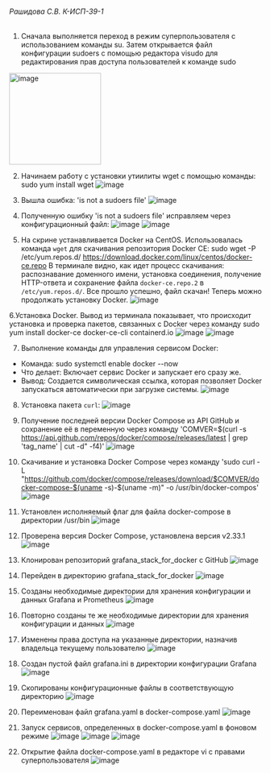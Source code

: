 ###### Рашидова С.В. К-ИСП-39-1 
     
1. Сначала выполняется переход в режим суперпользователя с использованием команды su. Затем открывается файл конфигурации sudoers с помощью редактора visudo для редактирования прав доступа пользователей к команде sudo
<img width="182" alt="image" src="https://github.com/user-attachments/assets/06f403e9-b872-49b3-be8f-32b8da68c5aa" />

2. Начинаем работу с установки утиилиты wget с помощью команды:
sudo yum install wget
![image](https://github.com/user-attachments/assets/629b90b1-48c4-4299-b07a-823bc06a64e0)

3. Вышла ошибка: 'is not a sudoers file'
![image](https://github.com/user-attachments/assets/650e50e9-db9b-4a3d-b901-808454068497)

4. Полученную ошибку 'is not a sudoers file' исправляем через конфигурационный файл:
![image](https://github.com/user-attachments/assets/5007a8e0-e5b3-42ef-90de-fb7d2fc0da61)
![image](https://github.com/user-attachments/assets/76c9d121-a624-4234-838b-692f8216eab3)

5. На скрине устанавливается Docker на CentOS. Использовалась команда `wget` для скачивания репозитория Docker CE:
sudo wget -P /etc/yum.repos.d/ https://download.docker.com/linux/centos/docker-ce.repo
В терминале видно, как идет процесс скачивания: распознавание доменного имени, установка соединения, получение HTTP-ответа и сохранение файла `docker-ce.repo.2` в `/etc/yum.repos.d/`. Все прошло успешно, файл скачан! Теперь можно продолжать установку Docker.
![image](https://github.com/user-attachments/assets/dde00933-ba16-4811-a143-cbf739cca7b5)

6.Установка Docker. Вывод из терминала показывает, что происходит установка и проверка пакетов, связанных с Docker через команду sudo yum install docker-ce docker-ce-cli containerd.io
![image](https://github.com/user-attachments/assets/19513d82-733c-4f44-921f-c81dabbc11a3)
![image](https://github.com/user-attachments/assets/dd46d5f2-21ce-40d8-a136-bb7c899a0cc8)

7. Выполнение команды для управления сервисом Docker:
- Команда: 
sudo systemctl enable docker --now
- Что делает: Включает сервис Docker и запускает его сразу же. 
- Вывод: Создается символическая ссылка, которая позволяет Docker запускаться автоматически при загрузке системы.
![image](https://github.com/user-attachments/assets/54dc0152-4217-4961-a448-211bd6dffad1)

8. Установка пакета `curl`:
![image](https://github.com/user-attachments/assets/5c6f95d8-d07a-492b-859e-06355d07d299)

9. Получение последней версии Docker Compose из API GitHub и сохранение её в переменную через команду 'COMVER=$(curl -s https://api.github.com/repos/docker/compose/releases/latest | grep 'tag_name' | cut -d\" -f4)' 
![image](https://github.com/user-attachments/assets/52ab2d93-57a0-42ab-8bb9-f0e08e609166)

10. Скачивание и установка Docker Compose через команду 'sudo curl -L "https://github.com/docker/compose/releases/download/$COMVER/docker-compose-$(uname -s)-$(uname -m)" -o /usr/bin/docker-compos'
![image](https://github.com/user-attachments/assets/bceba0c8-a8c6-4d5d-82b3-7213db6bb0bc)

11. Установлен исполняемый флаг для файла docker-compose в директории /usr/bin
![image](https://github.com/user-attachments/assets/1380838f-fd19-47f5-a03d-423cec354d94)

12. Проверена версия Docker Compose, установлена версия v2.33.1
![image](https://github.com/user-attachments/assets/c33a681d-7bca-4935-bbaf-276537cba977)

13. Клонирован репозиторий grafana_stack_for_docker с GitHub
![image](https://github.com/user-attachments/assets/b1063963-51fc-4e97-9c0a-238fb420a2e4)

14. Перейден в директорию grafana_stack_for_docker
![image](https://github.com/user-attachments/assets/fe1d8a35-3df0-49d8-9899-66c23978492b)

15. Созданы необходимые директории для хранения конфигурации и данных Grafana и Prometheus
![image](https://github.com/user-attachments/assets/e7cae3fc-3c34-4d3a-a14e-a8579dc441e2)

16. Повторно созданы те же необходимые директории для хранения конфигурации и данных
![image](https://github.com/user-attachments/assets/65b871be-c268-4dfc-af19-0a83f03e63f8)

17. Изменены права доступа на указанные директории, назначив владельца текущему пользователю
![image](https://github.com/user-attachments/assets/afa2d8da-3751-44e4-97af-8906e6b981f2)

18. Создан пустой файл grafana.ini в директории конфигурации Grafana
![image](https://github.com/user-attachments/assets/c27a4892-6114-44db-ab5d-cf21fcede1e8)

19. Скопированы конфигурационные файлы в соответствующую директорию
![image](https://github.com/user-attachments/assets/16a7e4bc-5fe6-4be4-b21b-f9f02fb7a664)

20. Переименован файл grafana.yaml в docker-compose.yaml
![image](https://github.com/user-attachments/assets/c86b4351-5410-4ef1-8533-82cd8e8d5251)

21. Запуск сервисов, определенных в docker-compose.yaml в фоновом режиме
![image](https://github.com/user-attachments/assets/26192c78-e045-476d-a4ef-197e3c0cc23d)
![image](https://github.com/user-attachments/assets/3134b193-37b9-40b0-9624-58b5daedc604)
![image](https://github.com/user-attachments/assets/749b4785-3d48-47bd-a203-097113b7c2ef)

22. Открытие файла docker-compose.yaml в редакторе vi с правами суперпользователя
![image](https://github.com/user-attachments/assets/51ddf451-7162-47b5-b81f-9b0af0c5f695)











